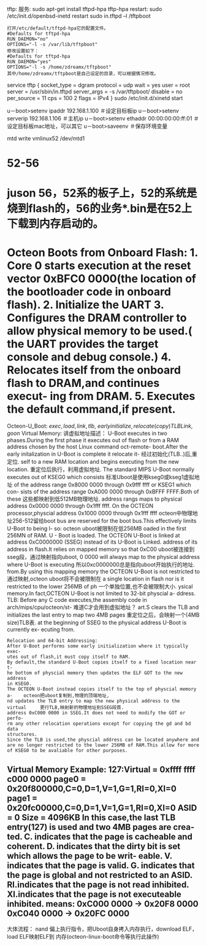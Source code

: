 tftp:
服务:
	sudo apt-get install tftpd-hpa tftp-hpa
restart:
	sudo /etc/init.d/openbsd-inetd restart
	sudo in.tftpd –l /tftpboot


	打开/etc/default/tftpd-hpa它的配置文件。
	#Defaults for tftpd-hpa
	RUN_DAEMON="no"
	OPTIONS="-l -s /var/lib/tftpboot"
	修改设置如下：
	#Defaults for tftpd-hpa
	RUN_DAEMON="yes"
	OPTIONS="-l -s /home/zdreamx/tftpboot"
	其中/home/zdreamx/tftpboot是自己设定的目录，可以根据情况修改。

service tftp
{
        socket_type    = dgram
        protocol       = udp
        wait           = yes
        user           = root
        server         = /usr/sbin/in.tftpd
        server_args    = -s /var/tftpboot/
        disable        = no
        per_source     = 11
        cps            = 100 2
        flags          = IPv4
}
	sudo /etc/init.d/xinetd start


	
	
u－boot>setenv ipaddr 192.168.1.100 ＃设定目标板ip 
u－boot>setenv serverip 192.168.1.106 ＃主机ip 
u－boot>setenv ethaddr 00:00:00:00:ff:01 ＃设定目标板mac地址，可以其它 
u－boot>saveenv ＃保存环境变量

mtd write vmlinux52 /dev/mtd1

52-56
=====
juson 56，52系的板子上，52的系统是烧到flash的，56的业务*.bin是在52上
下载到内存启动的。
================================================================================
Octeon Boots from Onboard Flash:
	1. Core 0 starts execution at the reset vector 0xBFC0 0000(the location
	   of the bootloader code in onboard flash).
	2. Initialize the UART
	3. Configures the DRAM controller to allow physical memory to be used.(
	   the UART provides the target console and debug console.)
	4. Relocates itself from the onboard flash to DRAM,and continues execut-
 	   ing from DRAM.
	5. Executes the default command,if present.
================================================================================
Octeon-U_Boot:	$exec,load,link,tlb,$
		$early initialize, relocate(copy) TLB Link, go on$
	Virtual Memory:		讲虚拟地址描述：
	U-Boot executes in two phases.During the first phase it executes out  of
	flash or from a RAM address chosen by the host Linux command oct-remote-
	boot.After the early initalization in U-Boot is complete it relocate it-	经过初始化(TLB..)后,重定位.
	self to a new RAM location and begins executing from the new location.		重定位后执行，利用虚拟地址.
	The standard MIPS U-Boot normally executes out of KSEG0 which consists 		标准Uboot是使用kseg0或kseg1虚拟地址
	of the address range 0x8000 0000 through 0x9fff ffff or KSEG1 which con-
	sists of the address range 0xA000 0000 through 0xBFFF FFFF.Both of these	这些都映射到低512MB物理地址.
	address rangs maps to physical address 0x0000 0000 through 0x1fff ffff.
	On the OCTEON processor,physcial address 0x1000 0000 through 0x1fff ffff	octeon中物理地址256-512留给boot bus
	are reserved for the boot bus.This effectively limits U-Boot to being l-	so: octeon uboot被限制在低256MB
	oaded in the first 256MN of RAM.						U - Boot is loaded.
	The OCTEON U-Boot is linked at address 0xC0000000 (SSEG) instead of its 	U-Boot is Linked.
	address of its address in flash.It relies on mapped memory so that 0xC00	uboot被连接到sseg段，通过映射指向uboot,
	0 0000 will always map to the physical address where U-Boot is executing	所以0xc0000000总是指向uboot开始执行的地址.
	from.By using this mapping memory the OCTEON U-Boot is not restricted to	通过映射,octeon uboot将不会被限制在
	a single location in flash nor is it restricted to the lower 256MB of ph	一个单独位置,也不会被限制大小.
	ysical memory.In fact,OCTEON U-Boot is not limited to 32-bit physcial a-
	ddress.
	TLB:
	Before any C code executes,the assembly code in arch/mips/cpu/octeon/st-	难道C才会用到虚拟地址？
	art.S clears the TLB and initializes the last entry to map two 4MB pages	重定位之后，会映射一个(4MB size)TLB表.
	at the beginning of SSEG to the physical address U-Boot is currently ex-
	ecuting from.

	Relocation and 64-bit Addressing:
	After U-Boot performs some early initialization where it typically exec-
	utes out of flash,it must copy itself to RAM.
	By default,the standard U-Boot copies itself to a fixed location near t-
	he bottom of physcial memory then updates the ELF GOT to the new address
	in KSEG0.
	The OCTEON U-Boot instead copies itself to the top of physcial memory a-	octeon把uboot复制到,物理的顶端地址,
	nd updates the TLB entry to map the new physical address to the virtual		更行TLB,映射新的物理地址到SSEG段首.
	address 0xC000 0000 in SSEG.It does not need to modify the GOT or perfo-
	rm any other relocation operations except for copying the gd and bd data
	structures.
	Since the TLB is used,the physcial address can be located anywhere and 
	are no longer restricted to the lower 256MB of RAM.This allow for more 
	of KSEG0 to be avaliable for other purposes.
	
Virtual Memory Example:
	127:Virtual = 0xffff ffff c000 0000
		page0 = 0x20f800000,C=0,D=1,V=1,G=1,RI=0,XI=0
		page1 = 0x20fc00000,C=0,D=1,V=1,G=1,RI=0,XI=0
		ASID = 0 Size = 4096KB
	In this case,the last TLB entry(127) is used and two 4MB pages are crea-
	ted.
	C. indicates that the page is cacheable and coherent.
	D. indicates that the dirty bit is set which allows the page to be writ-
	   eable.
	V. indicates that the page is valid.
	G. indicates that the page is global and not restricted to an ASID.
	RI.indicates that the page is not read inhibited.
	XI.indicates that the page is not executeable inhibited.
	means:
	0xC000 0000 -> 0x20F8 0000
	0xC040 0000 -> 0x20FC 0000
---------------------------
大体流程：
	nand 偏上执行指令，把Uboot自身拷入内存执行，download ELF，load ELF映射ELF到
	内存(octeon-linux-boot命令等执行此操作)

